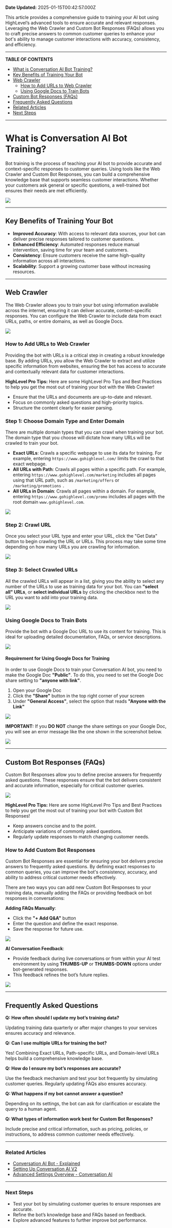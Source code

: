 **Date Updated:** 2025-01-15T00:42:57.000Z

This article provides a comprehensive guide to training your AI bot using HighLevel’s advanced tools to ensure accurate and relevant responses. Leveraging the Web Crawler and Custom Bot Responses (FAQs) allows you to craft precise answers to common customer queries to enhance your bot's ability to manage customer interactions with accuracy, consistency, and efficiency.

---

**TABLE OF CONTENTS**

* [What is Conversation AI Bot Training?](#What-is-Conversation-AI-Bot-Training?)[](#Key-Benefits-of-Training-Your-Bot)
* [Key Benefits of Training Your Bot](#Key-Benefits-of-Training-Your-Bot)[](#Web-Crawler)
* [Web Crawler](#Web-Crawler)[](#How-to-Add-URLs-to-Web-Crawler)  
   * [How to Add URLs to Web Crawler](#How-to-Add-URLs-to-Web-Crawler)[](#Using-Google-Docs-to-Train-Bots)  
   * [Using Google Docs to Train Bots](#Using-Google-Docs-to-Train-Bots)
* [Custom Bot Responses (FAQs)](#Custom-Bot-Responses-%28FAQs%29)
* [Frequently Asked Questions](#Frequently-Asked-Questions)[](#Related-Articles)
* [Related Articles](#Related-Articles)[](#Next-Steps)
* [Next Steps](#Next-Steps)

---

# **What is Conversation AI Bot Training?**

  
Bot training is the process of teaching your AI bot to provide accurate and context-specific responses to customer queries. Using tools like the Web Crawler and Custom Bot Responses, you can build a comprehensive knowledge base that supports seamless customer interactions. Whether your customers ask general or specific questions, a well-trained bot ensures their needs are met efficiently.

  
_![](https://s3.amazonaws.com/cdn.freshdesk.com/data/helpdesk/attachments/production/155039825034/original/e16ZMdJvSNSQ2RuHp6tMSlK1Mu1jL-LHdg.jpeg?1736872885)_

---

## **Key Benefits of Training Your Bot**

  
* **Improved Accuracy**: With access to relevant data sources, your bot can deliver precise responses tailored to customer questions.
* **Enhanced Efficiency**: Automated responses reduce manual intervention, saving time for your team and customers.
* **Consistency**: Ensure customers receive the same high-quality information across all interactions.
* **Scalability**: Support a growing customer base without increasing resources.

---

## **Web Crawler**

  
The Web Crawler allows you to train your bot using information available across the internet, ensuring it can deliver accurate, context-specific responses. You can configure the Web Crawler to include data from exact URLs, paths, or entire domains, as well as Google Docs.

  
_![](https://s3.amazonaws.com/cdn.freshdesk.com/data/helpdesk/attachments/production/155039825074/original/6LJg1GHQ3QSp6KEgbacL0CwQEcIRXnHGMg.jpeg?1736872923)_
  
  
### **How to Add URLs to Web Crawler**

  
Providing the bot with URLs is a critical step in creating a robust knowledge base. By adding URLs, you allow the Web Crawler to extract and utilize specific information from websites, ensuring the bot has access to accurate and contextually relevant data for customer interactions.

  
**HighLevel Pro Tips:** Here are some HighLevel Pro Tips and Best Practices to help you get the most out of training your bot with the Web Crawler!  
  
* Ensure that the URLs and documents are up-to-date and relevant.
* Focus on commonly asked questions and high-priority topics.
* Structure the content clearly for easier parsing.
  
  
### **Step 1:** Choose Domain Type and Enter Domain

  
There are multiple domain types that you can crawl when training your bot. The domain type that you choose will dictate how many URLs will be crawled to train your bot.

  
* **Exact URLs**: Crawls a specific webpage to use its data for training. For example, entering `https://www.gohighlevel.com/` limits the crawl to that exact webpage.
* **All URLs with Path**: Crawls all pages within a specific path. For example, entering `https://www.gohighlevel.com/marketing` includes all pages using that URL path, such as `/marketing/offers` or `/marketing/promotions` `. `
* **All URLs in Domain**: Crawls all pages within a domain. For example, entering `https://www.gohighlevel.com/promo` includes all pages with the root domain `www.gohighlevel.com`.

  
![](https://s3.amazonaws.com/cdn.freshdesk.com/data/helpdesk/attachments/production/155039830261/original/AdPxdhIyOyQbqfqVnPFSEssl4AlYCQzYDA.gif?1736880673)
  
  
### **Step 2:** Crawl URL

  
Once you select your URL type and enter your URL, click the "Get Data" button to begin crawling the URL or URLs. This process may take some time depending on how many URLs you are crawling for information.

  
![](https://s3.amazonaws.com/cdn.freshdesk.com/data/helpdesk/attachments/production/155039828897/original/3BKWqlTHf82HGcwKVPzpyAM5JeqDEKFR5Q.gif?1736877926)
  
  
### **Step 3:** Select Crawled URLs

  
All the crawled URLs will appear in a list, giving you the ability to select any number of the URLs to use as training data for your bot. You can **"select all" URLs**, or **select individual URLs** by clicking the checkbox next to the URL you want to add into your training data.

  
![](https://s3.amazonaws.com/cdn.freshdesk.com/data/helpdesk/attachments/production/155039829406/original/HTBV9ilgvHnBQ2jt8QKw7-zR_T6SrP4TUA.gif?1736878861)
  
  
### **Using Google Docs to Train Bots**

  
Provide the bot with a Google Doc URL to use its content for training. This is ideal for uploading detailed documentation, FAQs, or service descriptions.

  
![](https://s3.amazonaws.com/cdn.freshdesk.com/data/helpdesk/attachments/production/155039829486/original/mPxitCqoF1RBZmz6yQ9zryF7z30NqFEd2Q.png?1736879009)
  
  
#### **Requirement for Using Google Docs for Training**

  
In order to use Google Docs to train your Conversation AI bot, you need to make the Google Doc **"Public"**. To do this, you need to set the Google Doc share setting to **"anyone with link"**.

  
1. Open your Google Doc
2. Click the **"Share"** button in the top right corner of your screen
3. Under **"General Access"**, select the option that reads **"Anyone with the Link"**

  
![](https://s3.amazonaws.com/cdn.freshdesk.com/data/helpdesk/attachments/production/155039829734/original/3VKjAUTThq0ur38LW5KrCBwmTKRW4cD1Sw.gif?1736879557)

  
**IMPORTANT:** If you **DO NOT** change the share settings on your Google Doc, you will see an error message like the one shown in the screenshot below.  
  
![](https://s3.amazonaws.com/cdn.freshdesk.com/data/helpdesk/attachments/production/155039829610/original/CzvjS_vM7z0n2yzsqW3teX1jZiCDtaKDtQ.png?1736879271)

---

## **Custom Bot Responses (FAQs)**

  
Custom Bot Responses allow you to define precise answers for frequently asked questions. These responses ensure that the bot delivers consistent and accurate information, especially for critical customer queries.

  
![](https://s3.amazonaws.com/cdn.freshdesk.com/data/helpdesk/attachments/production/155039825087/original/qUzTiAVc684gNegMV0Xa2FbhmjXC8HqZxw.jpeg?1736872947)

  
**HighLevel Pro Tips:** Here are some HighLevel Pro Tips and Best Practices to help you get the most out of training your bot with Custom Bot Responses!  
  
* Keep answers concise and to the point.
* Anticipate variations of commonly asked questions.
* Regularly update responses to match changing customer needs.
  
  
### **How to Add Custom Bot Responses**

  
Custom Bot Responses are essential for ensuring your bot delivers precise answers to frequently asked questions. By defining exact responses to common queries, you can improve the bot's consistency, accuracy, and ability to address critical customer needs effectively.

  
There are two ways you can add new Custom Bot Responses to your training data, manually adding the FAQs or providing feedback on bot responses in conversations:
  
  
**Adding FAQs Manually**:

* Click the **"+ Add Q&A"** button
* Enter the question and define the exact response.
* Save the response for future use.

  
![](https://s3.amazonaws.com/cdn.freshdesk.com/data/helpdesk/attachments/production/155039825319/original/K4p1iXpTC3XsyyNy9KtH8K_oIdO187zgBQ.gif?1736873143)
  
  
**AI Conversation Feedback**:

* Provide feedback during live conversations or from within your AI test environment by using **THUMBS-UP** or **THUMBS-DOWN** options under bot-generated responses.
* This feedback refines the bot’s future replies.

  
![](https://s3.amazonaws.com/cdn.freshdesk.com/data/helpdesk/attachments/production/155039825197/original/tGYCZueYj8SRwiF0TGF7AQAyY6F7HNGX4Q.gif?1736873045)

---

## **Frequently Asked Questions**

  
**Q: How often should I update my bot’s training data?**

Updating training data quarterly or after major changes to your services ensures accuracy and relevance.
  
  
**Q: Can I use multiple URLs for training the bot?**

Yes! Combining Exact URLs, Path-specific URLs, and Domain-level URLs helps build a comprehensive knowledge base.
  
  
**Q: How do I ensure my bot’s responses are accurate?**

Use the feedback mechanism and test your bot frequently by simulating customer queries. Regularly updating FAQs also ensures accuracy.
  
  
**Q: What happens if my bot cannot answer a question?**

Depending on its settings, the bot can ask for clarification or escalate the query to a human agent.
  
  
**Q: What types of information work best for Custom Bot Responses?**

Include precise and critical information, such as pricing, policies, or instructions, to address common customer needs effectively.

---

### **Related Articles**

* [Conversation AI Bot - Explained](https://help.gohighlevel.com/en/support/solutions/articles/155000001335)[ ](https://help.gohighlevel.com/en/support/solutions/articles/155000004401)
* [Setting Up Conversation AI V2](https://help.gohighlevel.com/en/support/solutions/articles/155000004401)
* [Advanced Settings Overview - Conversation AI](https://help.gohighlevel.com/en/support/solutions/articles/155000004415)

---

### **Next Steps**

* Test your bot by simulating customer queries to ensure responses are accurate.
* Refine the bot’s knowledge base and FAQs based on feedback.
* Explore advanced features to further improve bot performance.